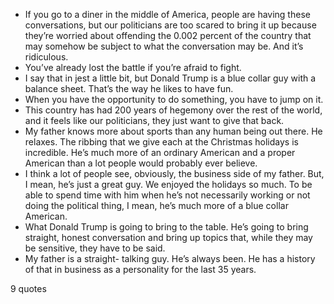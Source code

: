  - If you go to a diner in the middle of America, people are having these conversations, but our politicians are too scared to bring it up because they’re worried about offending the 0.002 percent of the country that may somehow be subject to what the conversation may be. And it’s ridiculous.
 - You’ve already lost the battle if you’re afraid to fight.
 - I say that in jest a little bit, but Donald Trump is a blue collar guy with a balance sheet. That’s the way he likes to have fun.
 - When you have the opportunity to do something, you have to jump on it.
 - This country has had 200 years of hegemony over the rest of the world, and it feels like our politicians, they just want to give that back.
 - My father knows more about sports than any human being out there. He relaxes. The ribbing that we give each at the Christmas holidays is incredible. He’s much more of an ordinary American and a proper American than a lot people would probably ever believe.
 - I think a lot of people see, obviously, the business side of my father. But, I mean, he’s just a great guy. We enjoyed the holidays so much. To be able to spend time with him when he’s not necessarily working or not doing the political thing, I mean, he’s much more of a blue collar American.
 - What Donald Trump is going to bring to the table. He’s going to bring straight, honest conversation and bring up topics that, while they may be sensitive, they have to be said.
 - My father is a straight- talking guy. He’s always been. He has a history of that in business as a personality for the last 35 years.

9 quotes